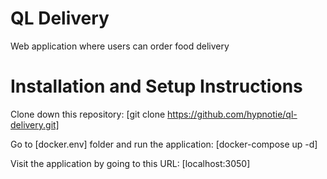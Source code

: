 # QL Delivery

Web application where users can order food delivery

# Installation and Setup Instructions

Clone down this repository:
[git clone https://github.com/hypnotie/ql-delivery.git]

Go to [docker.env] folder and run the application:
[docker-compose up -d]

Visit the application by going to this URL:
[localhost:3050]